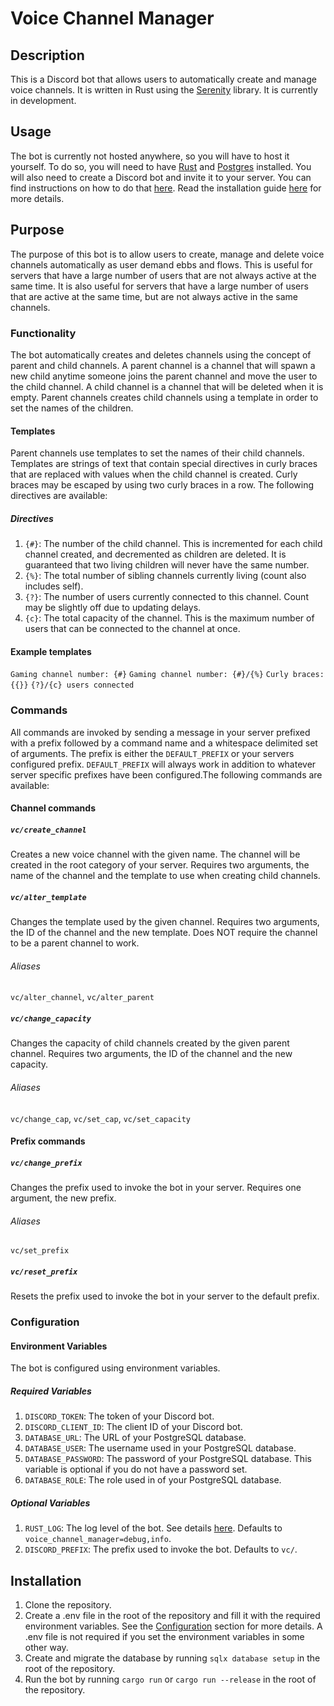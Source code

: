 # Voice Channel Manager

## Description

This is a Discord bot that allows users to automatically create and manage voice channels. It is written in Rust using the [Serenity](https://github.com/serenity-rs/serenity) library. It is currently in development.

## Usage

The bot is currently not hosted anywhere, so you will have to host it yourself. To do so, you will need to have [Rust](https://www.rust-lang.org/tools/install) and [Postgres](https://www.postgresql.org/download) installed. You will also need to create a Discord bot and invite it to your server. You can find instructions on how to do that [here](https://discordpy.readthedocs.io/en/latest/discord.html). Read the installation guide [here](#installation) for more details.

## Purpose

The purpose of this bot is to allow users to create, manage and delete voice channels automatically as user demand ebbs and flows. This is useful for servers that have a large number of users that are not always active at the same time. It is also useful for servers that have a large number of users that are active at the same time, but are not always active in the same channels.

### Functionality

The bot automatically creates and deletes channels using the concept of parent and child channels. A parent channel is a channel that will spawn a new child anytime someone joins the parent channel and move the user to the child channel. A child channel is a channel that will be deleted when it is empty. Parent channels creates child channels using a template in order to set the names of the children.

#### Templates

 Parent channels use templates to set the names of their child channels. Templates are strings of text that contain special directives in curly braces that are replaced with values when the child channel is created. Curly braces may be escaped by using two curly braces in a row. The following directives are available:

##### Directives

1. `{#}`: The number of the child channel. This is incremented for each child channel created, and decremented as children are deleted. It is guaranteed that two living children will never have the same number.
2. `{%}`: The total number of sibling channels currently living (count also includes self).
3. `{?}`: The number of users currently connected to this channel. Count may be slightly off due to updating delays.
4. `{c}`: The total capacity of the channel. This is the maximum number of users that can be connected to the channel at once.


#### Example templates

`Gaming channel number: {#}`
`Gaming channel number: {#}/{%}`
`Curly braces: {{}}`
`{?}/{c} users connected`

### Commands

All commands are invoked by sending a message in your server prefixed with a prefix followed by a command name and a whitespace delimited set of arguments. The prefix is either the `DEFAULT_PREFIX` or your servers configured prefix. `DEFAULT_PREFIX` will always work in addition to whatever server specific prefixes have been configured.The following commands are available:

#### Channel commands

##### `vc/create_channel`

Creates a new voice channel with the given name. The channel will be created in the root category of your server. Requires two arguments, the name of the channel and the template to use when creating child channels.

##### `vc/alter_template`

Changes the template used by the given channel. Requires two arguments, the ID of the channel and the new template. Does NOT require the channel to be a parent channel to work.

###### Aliases
`vc/alter_channel`, `vc/alter_parent`

##### `vc/change_capacity`

Changes the capacity of child channels created by the given parent channel. Requires two arguments, the ID of the channel and the new capacity.

###### Aliases

`vc/change_cap`, `vc/set_cap`, `vc/set_capacity`

#### Prefix commands

##### `vc/change_prefix`

Changes the prefix used to invoke the bot in your server. Requires one argument, the new prefix.

###### Aliases
`vc/set_prefix`

##### `vc/reset_prefix`

Resets the prefix used to invoke the bot in your server to the default prefix.

### Configuration

#### Environment Variables

The bot is configured using environment variables.

##### Required Variables

1. `DISCORD_TOKEN`: The token of your Discord bot.
2. `DISCORD_CLIENT_ID`: The client ID of your Discord bot.
3. `DATABASE_URL`: The URL of your PostgreSQL database.
4. `DATABASE_USER`: The username used in your PostgreSQL database.
5. `DATABASE_PASSWORD`: The password of your PostgreSQL database. This variable is optional if you do not have a password set.
6. `DATABASE_ROLE`: The role used in of your PostgreSQL database.



##### Optional Variables

1. `RUST_LOG`: The log level of the bot. See details [here](https://docs.rs/env_logger/latest/env_logger/#enabling-logging). Defaults to `voice_channel_manager=debug,info`.
2. `DISCORD_PREFIX`: The prefix used to invoke the bot. Defaults to `vc/`.


## Installation

1. Clone the repository.
2. Create a .env file in the root of the repository and fill it with the required environment variables. See the [Configuration](#configuration) section for more details. A .env file is not required if you set the environment variables in some other way.
3. Create and migrate the database by running `sqlx database setup` in the root of the repository.
4. Run the bot by running `cargo run` or `cargo run --release` in the root of the repository.